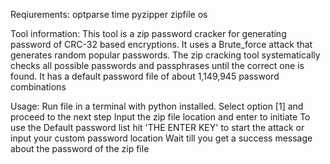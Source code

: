 Reqiurements:
    optparse
    time
    pyzipper
    zipfile
    os

Tool information:
    This tool is a zip password cracker for generating password of CRC-32 based encryptions.
    It uses a Brute_force attack that generates random popular passwords. The zip cracking tool systematically checks all possible passwords and passphrases until the correct one is found.
    It has a default password file of about 1,149,945 password combinations

Usage:
    Run file in a terminal with python installed.
    Select option [1] and proceed to the next step
    Input the zip file location and enter to initiate
    To use the Default password list hit 'THE ENTER KEY' to start the attack or input your custom password location
    Wait till you get a success message about the password of the zip file
    